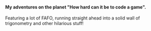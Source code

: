#### My adventures on the planet "How hard can it be to code a game".
Featuring a lot of FAFO, running straight ahead into a solid wall of trigonometry and other hilarious stuff! 
